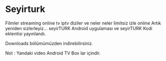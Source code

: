 # Seyirturk
Filmler streaming online tv iptv diziler ve neler neler limitsiz izle online
Artık yeniden sizlerleyiz...
seyirTURK Android uygulaması ve seyirTURK Kodi eklentisi yayınlandı.

Downloads bölümümüzden  indirebilirsiniz.

Not : Yandaki video Android TV Box lar içindir.
